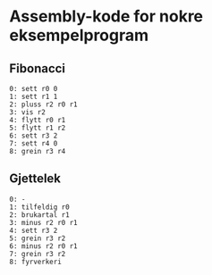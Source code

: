 # Assembly-kode for nokre eksempelprogram

## Fibonacci

```
0: sett r0 0
1: sett r1 1
2: pluss r2 r0 r1
3: vis r2
4: flytt r0 r1
5: flytt r1 r2
6: sett r3 2
7: sett r4 0
8: grein r3 r4
```

## Gjettelek

```
0: -
1: tilfeldig r0
2: brukartal r1
3: minus r2 r0 r1
4: sett r3 2
5: grein r3 r2
6: minus r2 r0 r1
7: grein r3 r2
8: fyrverkeri
```
